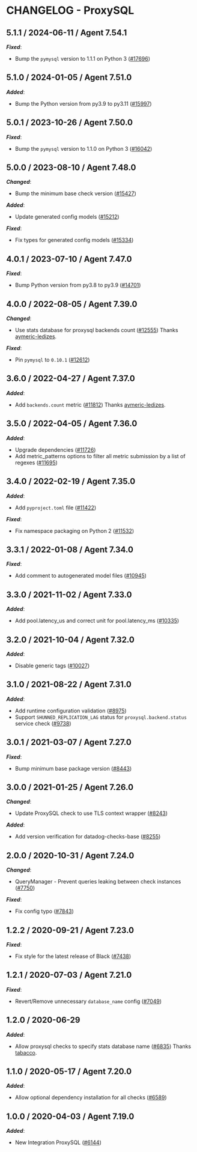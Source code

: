 # CHANGELOG - ProxySQL

<!-- towncrier release notes start -->

## 5.1.1 / 2024-06-11 / Agent 7.54.1

***Fixed***:

* Bump the `pymysql` version to 1.1.1 on Python 3 ([#17696](https://github.com/DataDog/integrations-core/pull/17696))

## 5.1.0 / 2024-01-05 / Agent 7.51.0

***Added***:

* Bump the Python version from py3.9 to py3.11 ([#15997](https://github.com/DataDog/integrations-core/pull/15997))

## 5.0.1 / 2023-10-26 / Agent 7.50.0

***Fixed***:

* Bump the `pymysql` version to 1.1.0 on Python 3 ([#16042](https://github.com/DataDog/integrations-core/pull/16042))

## 5.0.0 / 2023-08-10 / Agent 7.48.0

***Changed***:

* Bump the minimum base check version ([#15427](https://github.com/DataDog/integrations-core/pull/15427))

***Added***:

* Update generated config models ([#15212](https://github.com/DataDog/integrations-core/pull/15212))

***Fixed***:

* Fix types for generated config models ([#15334](https://github.com/DataDog/integrations-core/pull/15334))

## 4.0.1 / 2023-07-10 / Agent 7.47.0

***Fixed***:

* Bump Python version from py3.8 to py3.9 ([#14701](https://github.com/DataDog/integrations-core/pull/14701))

## 4.0.0 / 2022-08-05 / Agent 7.39.0

***Changed***:

* Use stats database for proxysql backends count ([#12555](https://github.com/DataDog/integrations-core/pull/12555)) Thanks [aymeric-ledizes](https://github.com/aymeric-ledizes).

***Fixed***:

* Pin `pymysql` to `0.10.1` ([#12612](https://github.com/DataDog/integrations-core/pull/12612))

## 3.6.0 / 2022-04-27 / Agent 7.37.0

***Added***:

* Add `backends.count` metric ([#11812](https://github.com/DataDog/integrations-core/pull/11812)) Thanks [aymeric-ledizes](https://github.com/aymeric-ledizes).

## 3.5.0 / 2022-04-05 / Agent 7.36.0

***Added***:

* Upgrade dependencies ([#11726](https://github.com/DataDog/integrations-core/pull/11726))
* Add metric_patterns options to filter all metric submission by a list of regexes ([#11695](https://github.com/DataDog/integrations-core/pull/11695))

## 3.4.0 / 2022-02-19 / Agent 7.35.0

***Added***:

* Add `pyproject.toml` file ([#11422](https://github.com/DataDog/integrations-core/pull/11422))

***Fixed***:

* Fix namespace packaging on Python 2 ([#11532](https://github.com/DataDog/integrations-core/pull/11532))

## 3.3.1 / 2022-01-08 / Agent 7.34.0

***Fixed***:

* Add comment to autogenerated model files ([#10945](https://github.com/DataDog/integrations-core/pull/10945))

## 3.3.0 / 2021-11-02 / Agent 7.33.0

***Added***:

* Add pool.latency_us and correct unit for pool.latency_ms ([#10335](https://github.com/DataDog/integrations-core/pull/10335))

## 3.2.0 / 2021-10-04 / Agent 7.32.0

***Added***:

* Disable generic tags ([#10027](https://github.com/DataDog/integrations-core/pull/10027))

## 3.1.0 / 2021-08-22 / Agent 7.31.0

***Added***:

* Add runtime configuration validation ([#8975](https://github.com/DataDog/integrations-core/pull/8975))
* Support `SHUNNED_REPLICATION_LAG` status for `proxysql.backend.status` service check ([#9738](https://github.com/DataDog/integrations-core/pull/9738))

## 3.0.1 / 2021-03-07 / Agent 7.27.0

***Fixed***:

* Bump minimum base package version ([#8443](https://github.com/DataDog/integrations-core/pull/8443))

## 3.0.0 / 2021-01-25 / Agent 7.26.0

***Changed***:

* Update ProxySQL check to use TLS context wrapper ([#8243](https://github.com/DataDog/integrations-core/pull/8243))

***Added***:

* Add version verification for datadog-checks-base ([#8255](https://github.com/DataDog/integrations-core/pull/8255))

## 2.0.0 / 2020-10-31 / Agent 7.24.0

***Changed***:

* QueryManager - Prevent queries leaking between check instances ([#7750](https://github.com/DataDog/integrations-core/pull/7750))

***Fixed***:

* Fix config typo ([#7843](https://github.com/DataDog/integrations-core/pull/7843))

## 1.2.2 / 2020-09-21 / Agent 7.23.0

***Fixed***:

* Fix style for the latest release of Black ([#7438](https://github.com/DataDog/integrations-core/pull/7438))

## 1.2.1 / 2020-07-03 / Agent 7.21.0

***Fixed***:

* Revert/Remove unnecessary `database_name` config ([#7049](https://github.com/DataDog/integrations-core/pull/7049))

## 1.2.0 / 2020-06-29

***Added***:

* Allow proxysql checks to specify stats database name ([#6835](https://github.com/DataDog/integrations-core/pull/6835)) Thanks [tabacco](https://github.com/tabacco).

## 1.1.0 / 2020-05-17 / Agent 7.20.0

***Added***:

* Allow optional dependency installation for all checks ([#6589](https://github.com/DataDog/integrations-core/pull/6589))

## 1.0.0 / 2020-04-03 / Agent 7.19.0

***Added***:

* New Integration ProxySQL ([#6144](https://github.com/DataDog/integrations-core/pull/6144))
